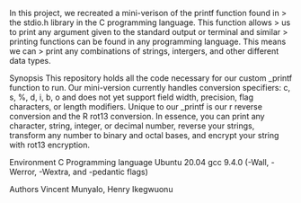 In this project, we recreated a mini-verison of the printf function found in > the stdio.h library in the C programming language. This function allows > us to print any argument given to the standard output or terminal and similar > printing functions can be found in any programming language. This means we can > print any combinations of strings, intergers, and other different data types.

Synopsis
This repository holds all the code necessary for our custom _printf function to run. Our mini-version currently handles conversion specifiers: c, s, %, d, i, b, o and does not yet support field width, precision, flag characters, or length modifiers. Unique to our _printf is our r reverse conversion and the R rot13 conversion. In essence, you can print any character, string, integer, or decimal number, reverse your strings, transform any number to binary and octal bases, and encrypt your string with rot13 encryption.

Environment
C Programming language
Ubuntu 20.04
gcc 9.4.0 (-Wall, -Werror, -Wextra, and -pedantic flags)

Authors
Vincent Munyalo, Henry Ikegwuonu
